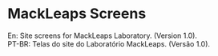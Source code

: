 # MackLeaps Screens
En: Site screens for MackLeaps Laboratory. (Version 1.0).  
PT-BR: Telas do site do Laboratório MackLeaps. (Versão 1.0).
